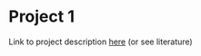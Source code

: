 # Project 1

Link to project description [here](https://github.com/ManyBodyPhysics/FYS4480/blob/master/doc/Projects/2018/Project1/pdf/Project1.pdf) (or see literature)
